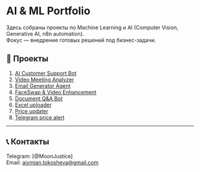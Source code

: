# AI & ML Portfolio

Здесь собраны проекты по Machine Learning и AI (Computer Vision, Generative AI, n8n automation).  
Фокус — внедрение готовых решений под бизнес-задачи.

## 📌 Проекты
1. [AI Customer Support Bot](./1-customer-support-bot)  
2. [Video Meeting Analyzer](./2-video-meeting-analyzer)  
3. [Email Generator Agent](./3-email-generator-agent)  
4. [FaceSwap & Video Enhancement](./4-faceswap-video-enhancement)  
5. [Document Q&A Bot](./5-document-qa-bot)  
6. [Excel uploader](./6-excel-to-site-uploader)     
7. [Price updater](./7-my-price-updater)
8. [Telegram price alert](./8-telegram-price-alert)
---

## 📞 Контакты
Telegram: [@MoonJustice]  
Email: aiymjan.tokosheva@gmail.com
